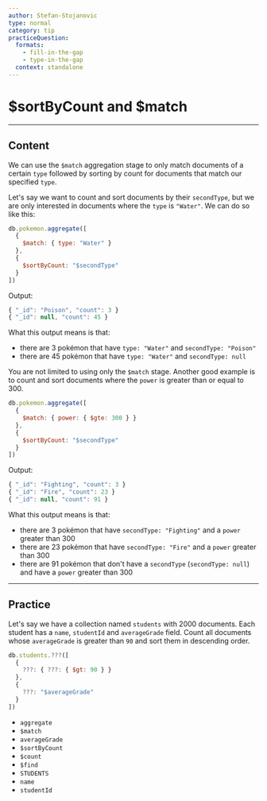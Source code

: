 ```yaml
---
author: Stefan-Stojanovic
type: normal
category: tip
practiceQuestion:
  formats:
    - fill-in-the-gap
    - type-in-the-gap
  context: standalone
---
```


# $sortByCount and $match


---

## Content

We can use the `$match` aggregation stage to only match documents of a certain `type` followed by sorting by count for documents that match our specified `type`.

Let's say we want to count and sort documents by their `secondType`, but we are only interested in documents where the `type` is `"Water"`. We can do so like this:

```javascript
db.pokemon.aggregate([
  {
    $match: { type: "Water" }
  },
  {
    $sortByCount: "$secondType"
  }
])
```

Output:

```javascript
{ "_id": "Poison", "count": 3 }
{ "_id": null, "count": 45 }
```

What this output means is that:

- there are 3 pokémon that have `type: "Water"` and `secondType: "Poison"`
- there are 45 pokémon that have `type: "Water"` and `secondType: null`

You are not limited to using only the `$match` stage. Another good example is to count and sort documents where the `power` is greater than or equal to 300.

```javascript
db.pokemon.aggregate([
  {
    $match: { power: { $gte: 300 } }
  },
  {
    $sortByCount: "$secondType"
  }
])
```

Output:

```javascript
{ "_id": "Fighting", "count": 3 }
{ "_id": "Fire", "count": 23 }
{ "_id": null, "count": 91 }
```

What this output means is that:

- there are 3 pokémon that have `secondType: "Fighting"` and a `power` greater than 300
- there are 23 pokémon that have `secondType: "Fire"` and a `power` greater than 300
- there are 91 pokémon that don't have a `secondType` (`secondType: null`) and have a `power` greater than 300


---

## Practice

Let's say we have a collection named `students` with 2000 documents. Each student has a `name`, `studentId` and `averageGrade` field. Count all documents whose `averageGrade` is greater than `90` and sort them in descending order.

```javascript
db.students.???([
  {
    ???: { ???: { $gt: 90 } }
  },
  {
    ???: "$averageGrade"
  }
])
```

- `aggregate`
- `$match`
- `averageGrade`
- `$sortByCount`
- `$count`
- `$find`
- `STUDENTS`
- `name`
- `studentId`
